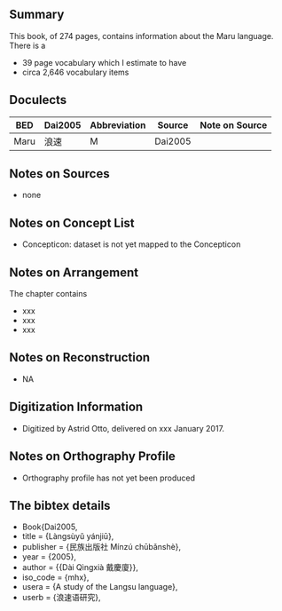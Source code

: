 ## Summary

This book, of 274 pages, contains information about the Maru language. 
There is a
* 39 page vocabulary 
which I estimate to have 
* circa 2,646 vocabulary items

## Doculects

BED | Dai2005 | Abbreviation | Source | Note on Source
--- | --- | --- | --- | ---
Maru | 浪速 | M | Dai2005 | 

## Notes on Sources

* none 

## Notes on Concept List

* Concepticon: dataset is not yet mapped to the Concepticon

## Notes on Arrangement

The chapter contains

* xxx
* xxx
* xxx 

## Notes on Reconstruction

* NA

## Digitization Information

* Digitized by Astrid Otto, delivered on xxx January 2017.

## Notes on Orthography Profile

* Orthography profile has not yet been produced

## The bibtex details
* Book{Dai2005,
* title     = {Làngsùyǔ yánjiū},
* publisher = {民族出版社 Mínzú chūbǎnshè},
* year      = {2005},
* author    = {{Dài Qìngxià 戴慶廈}},
* iso_code  = {mhx},
* usera     = {A study of the Langsu language},
* userb     = {浪速语研究},
